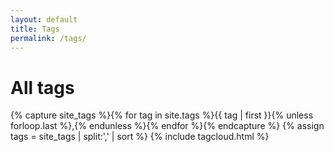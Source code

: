 ```yaml
---
layout: default
title: Tags
permalink: /tags/
---
```


# All tags

{% capture site_tags %}{% for tag in site.tags %}{{ tag | first }}{% unless forloop.last %},{% endunless %}{% endfor %}{% endcapture %}
{% assign tags = site_tags | split:',' | sort %}
{% include tagcloud.html %}
